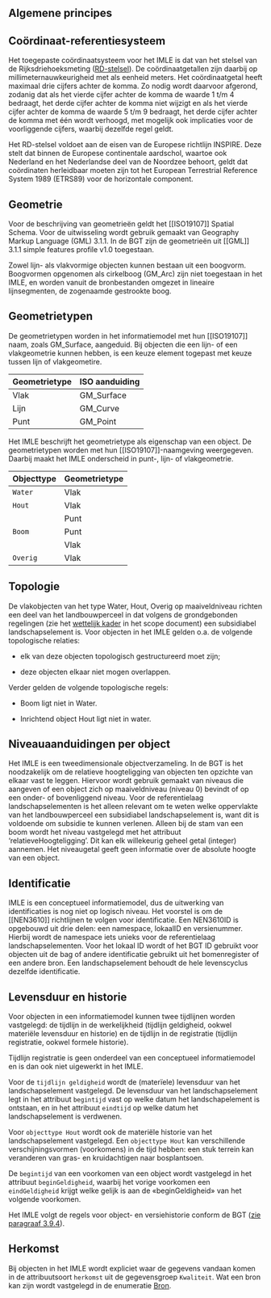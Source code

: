 Algemene principes
------------------

Coördinaat-referentiesysteem
----------------------------

Het toegepaste coördinaatsysteem voor het IMLE is dat van het stelsel van de
Rijksdriehoeksmeting ([RD-stelsel](https://www.kadaster.nl/zakelijk/registraties/basisregistraties/rijksdriehoeksmeting/rijksdriehoeksstelsel)). De coördinaatgetallen zijn daarbij op
millimeternauwkeurigheid met als eenheid meters. Het coördinaatgetal heeft
maximaal drie cijfers achter de komma. Zo nodig wordt daarvoor afgerond, zodanig
dat als het vierde cijfer achter de komma de waarde 1 t/m 4 bedraagt, het derde
cijfer achter de komma niet wijzigt en als het vierde cijfer achter de komma de
waarde 5 t/m 9 bedraagt, het derde cijfer achter de komma met één wordt
verhoogd, met mogelijk ook implicaties voor de voorliggende cijfers, waarbij
dezelfde regel geldt.

Het RD-stelsel voldoet aan de eisen van de Europese richtlijn INSPIRE. Deze
stelt dat binnen de Europese continentale aardschol, waartoe ook Nederland en
het Nederlandse deel van de Noordzee behoort, geldt dat coördinaten herleidbaar
moeten zijn tot het European Terrestrial Reference System 1989 (ETRS89) voor de
horizontale component.

Geometrie
---------

Voor de beschrijving van geometrieën geldt het [[ISO19107]] Spatial Schema. Voor de
uitwisseling wordt gebruik gemaakt van Geography Markup Language (GML) 3.1.1. In
de BGT zijn de geometrieën uit [[GML]] 3.1.1 simple features profile v1.0
toegestaan.

Zowel lijn- als vlakvormige objecten kunnen bestaan uit een boogvorm. Boogvormen
opgenomen als cirkelboog (GM_Arc) zijn niet toegestaan in het IMLE, en worden
vanuit de bronbestanden omgezet in lineaire lijnsegmenten, de zogenaamde
gestrookte boog.

Geometrietypen
--------------

De geometrietypen worden in het informatiemodel met hun [[ISO19107]] naam, zoals
GM_Surface, aangeduid. Bij objecten die een lijn- of een vlakgeometrie kunnen
hebben, is een keuze element togepast met keuze tussen lijn of vlakgeometire.

| Geometrietype | ISO aanduiding |
|---------------|----------------|
| Vlak          | GM_Surface     |
| Lijn          | GM_Curve       |
| Punt          | GM_Point       |

Het IMLE beschrijft het geometrietype als eigenschap van een object. De
geometrietypen worden met hun [[ISO19107]]-naamgeving weergegeven. Daarbij maakt het
IMLE onderscheid in punt-, lijn- of vlakgeometrie.

| Objecttype |Geometrietype |
|------------|---------------|
| `Water`    |Vlak          |
| `Hout`     |Vlak          |
|            |Punt          |
| `Boom`     |Punt          |
|            |Vlak          |
| `Overig`   |Vlak          |

Topologie
---------

De vlakobjecten van het type Water, Hout, Overig op maaiveldniveau richten een deel van het landbouwperceel in dat volgens de grondgebonden regelingen (zie het [wettelijk kader](https://geonovum.github.io/IMLE/scope/#wettelijk-kader) in het scope document) een subsidiabel landschapselement is. Voor objecten in het IMLE gelden o.a. de volgende topologische relaties:

-   elk van deze objecten topologisch gestructureerd moet zijn;

-   deze objecten elkaar niet mogen overlappen.

Verder gelden de volgende topologische regels:

-   Boom ligt niet in Water.

-   Inrichtend object Hout ligt niet in water.

Niveauaanduidingen per object
-----------------------------

Het IMLE is een tweedimensionale objectverzameling. In de BGT is het noodzakelijk
om de relatieve hoogteligging van objecten ten opzichte van elkaar vast te
leggen. Hiervoor wordt gebruik gemaakt van niveaus die aangeven of een object
zich op maaiveldniveau (niveau 0) bevindt of op een onder- of bovenliggend
niveau. Voor de referentielaag landschapselementen is het alleen relevant 
om te weten welke oppervlakte van het landbouwperceel een subsidiabel landschapselement is, 
want dit is voldoende om subsidie te kunnen verlenen. Alleen bij de stam van een boom wordt
het niveau vastgelegd met het attribuut ‘relatieveHoogteligging’. Dit kan elk willekeurig geheel getal (integer) aannemen.
Het niveaugetal geeft geen informatie over de absolute hoogte van een object.

Identificatie
-------------

IMLE is een conceptueel informatiemodel, dus de uitwerking van identificaties 
is nog niet op logisch niveau. Het voorstel is om de [[NEN3610]] richtlijnen te 
volgen voor identificatie. Een NEN3610ID is opgebouwd uit drie delen: een namespace, lokaalID en versienummer.
Hierbij wordt de namespace iets unieks voor de referentielaag landschapselementen. Voor het lokaal ID wordt of
het BGT ID gebruikt voor objecten uit de bag of andere identificatie gebruikt uit het bomenregister of een andere bron.
Een landschapselement behoudt de hele levenscyclus dezelfde identificatie. 

Levensduur en historie
----------------------

Voor objecten in een informatiemodel kunnen twee tijdlijnen worden vastgelegd:
de tijdlijn in de werkelijkheid (tijdlijn geldigheid, ookwel materiële
levensduur en historie) en de tijdlijn in de registratie (tijdlijn registratie,
ookwel formele historie).

Tijdlijn registratie is geen onderdeel van een conceptueel informatiemodel en is
dan ook niet uigewerkt in het IMLE.

Voor de `tijdlijn geldigheid` wordt de (materïele) levensduur van het
landschapselement vastgelegd. De levensduur van het landschapselement legt in
het attribuut `begintijd` vast op welke datum het landschapelement is ontstaan, en
in het attribuut `eindtijd` op welke datum het landschapselement is verdwenen.

Voor `objecttype Hout` wordt ook de materiële historie van het landschapselement
vastgelegd. Een `objecttype Hout` kan verschillende verschijningsvormen
(voorkomens) in de tijd hebben: een stuk terrein kan veranderen van gras- en
kruidachtigen naar bosplantsoen.

De `begintijd` van een voorkomen van een object wordt vastgelegd in het attribuut
`beginGeldigheid`, waarbij het vorige voorkomen een `eindGeldigheid` krijgt
welke gelijk is aan de «beginGeldigheid» van het volgende voorkomen.

Het IMLE volgt de regels voor object- en versiehistorie conform de BGT ([zie
paragraaf 3.9.4](https://docs.geostandaarden.nl/imgeo/catalogus/bgt/#levensduur-en-historie)).

 Herkomst
---------

Bij objecten in het IMLE wordt expliciet waar de gegevens vandaan komen in de attribuutsoort `herkomst` uit de gegevensgroep `Kwaliteit`.
Wat een bron kan zijn wordt vastgelegd in de enumeratie [Bron](#detail_class_IMLE_Bron).

